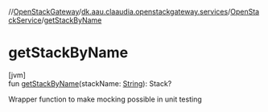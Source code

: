 //[OpenStackGateway](../../../index.md)/[dk.aau.claaudia.openstackgateway.services](../index.md)/[OpenStackService](index.md)/[getStackByName](get-stack-by-name.md)

# getStackByName

[jvm]\
fun [getStackByName](get-stack-by-name.md)(stackName: [String](https://kotlinlang.org/api/latest/jvm/stdlib/kotlin/-string/index.html)): Stack?

Wrapper function to make mocking possible in unit testing
